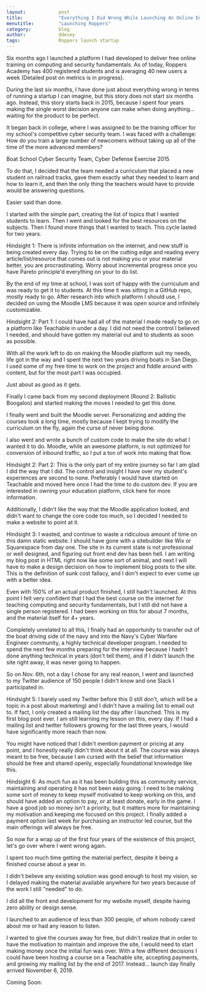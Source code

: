 ```yaml
---
layout:            post
title:             "Everything I Did Wrong While Launching An Online Education Platform"
menutitle:         "Launching Roppers"
category:          blog
author:            ddevey
tags:              Roppers launch startup
---
```


Six months ago I launched a platform I had developed to deliver free online training on computing and security fundamentals. As of today, Roppers Academy has 400 registered students and is averaging 40 new users a week (Detailed post on metrics is in progress).

During the last six months, I have done just about everything wrong in terms of running a startup I can imagine, but this story does not start six months ago. Instead, this story starts back in 2015, because I spent four years making the single worst decision anyone can make when doing anything... waiting for the product to be perfect.

It began back in college, where I was assigned to be the training officer for my school's competitive cyber security team. I was faced with a challenge: How do you train a large number of newcomers without taking up all of the time of the more advanced members?


Boat School Cyber Security Team, Cyber Defense Exercise 2015

To do that, I decided that the team needed a curriculum that placed a new student on railroad tracks, gave them exactly what they needed to learn and how to learn it, and then the only thing the teachers would have to provide would be answering questions.

Easier said than done.

I started with the simple part, creating the list of topics that I wanted students to learn. Then I went and looked for the best resources on the subjects. Then I found more things that I wanted to teach. This cycle lasted for two years.

Hindsight 1: There is infinite information on the internet, and new stuff is being created every day. Trying to be on the cutting edge and reading every article/list/resource that comes out is not making you or your material better, you are procrastinating. Worry about incremental progress once you have Pareto principle'd everything on your to do list.

By the end of my time at school, I was sort of happy with the curriculum and was ready to get it to students. At this time it was sitting in a GitHub repo, mostly ready to go. After research into which platform I should use, I decided on using the Moodle LMS because it was open source and infinitely customizable.

Hindsight 2: Part 1: I could have had all of the material I made ready to go on a platform like Teachable in under a day. I did not need the control I believed I needed, and should have gotten my material out and to students as soon as possible.

With all the work left to do on making the Moodle platform suit my needs, life got in the way and I spent the next two years driving boats in San Diego. I used some of my free time to work on the project and fiddle around with content, but for the most part I was occupied.


Just about as good as it gets.

Finally I came back from my second deployment (Round 2: Ballistic Boogaloo) and started making the moves I needed to get this done.

I finally went and built the Moodle server. Personalizing and adding the courses took a long time, mostly because I kept trying to modify the curriculum on the fly, again the curse of never being done.

I also went and wrote a bunch of custom code to make the site do what I wanted it to do. Moodle, while an awesome platform, is not optimized for conversion of inbound traffic, so I put a ton of work into making that flow.

Hindsight 2: Part 2: This is the only part of my entire journey so far I am glad I did the way that I did. The control and insight I have over my student's experiences are second to none. Preferably I would have started on Teachable and moved here once I had the time to do custom dev. If you are interested in owning your education platform, click here for more information.

Additionally, I didn't like the way that the Moodle application looked, and didn't want to change the core code too much, so I decided I needed to make a website to point at it.

Hindsight 3: I wasted, and continue to waste a ridiculous amount of time on this damn static website. I should have gone with a sitebuilder like Wix or Squarespace from day one. The site in its current state is not professional or well designed, and figuring out front end dev has been hell. I am writing my blog post in HTML right now like some sort of animal, and next I will have to make a design decision on how to implement blog posts to the site. This is the definition of sunk cost fallacy, and I don't expect to ever come up with a better idea.

Even with 150% of an actual product finished, I still hadn't launched. At this point I felt very confident that I had the best course on the internet for teaching computing and security fundamentals, but I still did not have a single person registered. I had been working on this for about 7 months, and the material itself for 4+ years.

Completely unrelated to all this, I finally had an opportunity to transfer out of the boat driving side of the navy and into the Navy's Cyber Warfare Engineer community, a highly technical developer program. I needed to spend the next few months preparing for the interview because I hadn't done anything technical in years (don't tell them), and if I didn't launch the site right away, it was never going to happen.

So on Nov. 6th, not a day I chose for any real reason, I went and launched to my Twitter audience of 150 people I didn't know and one Slack I participated in.

Hindsight 5: I barely used my Twitter before this (I still don't, which will be a topic in a post about marketing) and I didn't have a mailing list to email out to. If fact, I only created a mailing list the day after I launched. This is my first blog post ever. I am still learning my lesson on this, every day. If I had a mailing list and twitter followers growing for the last three years, I would have significantly more reach than now.

You might have noticed that I didn't mention payment or pricing at any point, and I honestly really didn't think about it at all. The course was always meant to be free, because I am cursed with the belief that information should be free and shared openly, especially foundational knowledge like this.

Hindsight 6: As much fun as it has been building this as community service, maintaining and operating it has not been easy going. I need to be making some sort of money to keep myself motivated to keep working on this, and should have added an option to pay, or at least donate, early in the game. I have a good job so money isn't a priority, but it matters more for maintaining my motivation and keeping me focused on this project. I finally added a payment option last week for purchasing an instructor led course, but the main offerings will always be free.

So now for a wrap up of the first four years of the existence of this project, let's go over where I went wrong again.

I spent too much time getting the material perfect, despite it being a finished course about a year in.

I didn't believe any existing solution was good enough to host my vision, so I delayed making the material available anywhere for two years because of the work I still "needed" to do.

I did all the front end development for my website myself, despite having zero ability or design sense.

I launched to an audience of less than 300 people, of whom nobody cared about me or had any reason to listen.

I wanted to give the courses away for free, but didn't realize that in order to have the motivation to maintain and improve the site, I would need to start making money once the initial fun was over.
With a few different decisions I could have been hosting a course on a Teachable site, accepting payments, and growing my mailing list by the end of 2017. Instead... launch day finally arrived November 6, 2019.

Coming Soon: